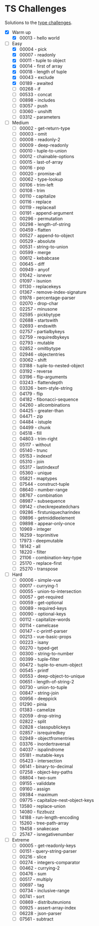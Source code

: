 # TS Challenges

Solutions to the [type challenges](https://github.com/type-challenges/type-challenges).

- [x] Warm up
	- [x] 00013 - hello world
- [ ] Easy
	- [x] 00004 - pick
	- [x] 00007 - readonly
	- [x] 00011 - tuple to object
	- [x] 00014 - first of array
	- [x] 00018 - length of tuple
	- [x] 00043 - exclude
	- [x] 00189 - awaited
	- [ ] 00268 - if
	- [ ] 00533 - concat
	- [ ] 00898 - includes
	- [ ] 03057 - push
	- [ ] 03060 - unshift
	- [ ] 03312 - parameters
- [ ] Medium
	- [ ] 00002 - get-return-type
	- [ ] 00003 - omit
	- [ ] 00008 - readonly-2
	- [ ] 00009 - deep-readonly
	- [ ] 00010 - tuple-to-union
	- [ ] 00012 - chainable-options
	- [ ] 00015 - last-of-array
	- [ ] 00016 - pop
	- [ ] 00020 - promise-all
	- [ ] 00062 - type-lookup
	- [ ] 00106 - trim-left
	- [ ] 00108 - trim
	- [ ] 00110 - capitalize
	- [ ] 00116 - replace
	- [ ] 00119 - replaceall
	- [ ] 00191 - append-argument
	- [ ] 00296 - permutation
	- [ ] 00298 - length-of-string
	- [ ] 00459 - flatten
	- [ ] 00527 - append-to-object
	- [ ] 00529 - absolute
	- [ ] 00531 - string-to-union
	- [ ] 00599 - merge
	- [ ] 00612 - kebabcase
	- [ ] 00645 - diff
	- [ ] 00949 - anyof
	- [ ] 01042 - isnever
	- [ ] 01097 - isunion
	- [ ] 01130 - replacekeys
	- [ ] 01367 - remove-index-signature
	- [ ] 01978 - percentage-parser
	- [ ] 02070 - drop-char
	- [ ] 02257 - minusone
	- [ ] 02595 - pickbytype
	- [ ] 02688 - startswith
	- [ ] 02693 - endswith
	- [ ] 02757 - partialbykeys
	- [ ] 02759 - requiredbykeys
	- [ ] 02793 - mutable
	- [ ] 02852 - omitbytype
	- [ ] 02946 - objectentries
	- [ ] 03062 - shift
	- [ ] 03188 - tuple-to-nested-object
	- [ ] 03192 - reverse
	- [ ] 03196 - flip-arguments
	- [ ] 03243 - flattendepth
	- [ ] 03326 - bem-style-string
	- [ ] 04179 - flip
	- [ ] 04182 - fibonacci-sequence
	- [ ] 04260 - allcombinations
	- [ ] 04425 - greater-than
	- [ ] 04471 - zip
	- [ ] 04484 - istuple
	- [ ] 04499 - chunk
	- [ ] 04518 - fill
	- [ ] 04803 - trim-right
	- [ ] 05117 - without
	- [ ] 05140 - trunc
	- [ ] 05153 - indexof
	- [ ] 05310 - join
	- [ ] 05317 - lastindexof
	- [ ] 05360 - unique
	- [ ] 05821 - maptypes
	- [ ] 07544 - construct-tuple
	- [ ] 08640 - number-range
	- [ ] 08767 - combination
	- [ ] 08987 - subsequence
	- [ ] 09142 - checkrepeatedchars
	- [ ] 09286 - firstuniquecharindex
	- [ ] 09896 - getmiddleelement
	- [ ] 09898 - appear-only-once
	- [ ] 10969 - integer
	- [ ] 16259 - toprimitive
	- [ ] 17973 - deepmutable
	- [ ] 18142 - all
	- [ ] 18220 - filter
	- [ ] 21106 - combination-key-type
	- [ ] 25170 - replace-first
	- [ ] 25270 - transpose
- [ ] Hard
	- [ ] 00006 - simple-vue
	- [ ] 00017 - currying-1
	- [ ] 00055 - union-to-intersection
	- [ ] 00057 - get-required
	- [ ] 00059 - get-optional
	- [ ] 00089 - required-keys
	- [ ] 00090 - optional-keys
	- [ ] 00112 - capitalize-words
	- [ ] 00114 - camelcase
	- [ ] 00147 - c-printf-parser
	- [ ] 00213 - vue-basic-props
	- [ ] 00223 - isany
	- [ ] 00270 - typed-get
	- [ ] 00300 - string-to-number
	- [ ] 00399 - tuple-filter
	- [ ] 00472 - tuple-to-enum-object
	- [ ] 00545 - printf
	- [ ] 00553 - deep-object-to-unique
	- [ ] 00651 - length-of-string-2
	- [ ] 00730 - union-to-tuple
	- [ ] 00847 - string-join
	- [ ] 00956 - deeppick
	- [ ] 01290 - pinia
	- [ ] 01383 - camelize
	- [ ] 02059 - drop-string
	- [ ] 02822 - split
	- [ ] 02828 - classpublickeys
	- [ ] 02857 - isrequiredkey
	- [ ] 02949 - objectfromentries
	- [ ] 03376 - inordertraversal
	- [ ] 04037 - ispalindrome
	- [ ] 05181 - mutable-keys
	- [ ] 05423 - intersection
	- [ ] 06141 - binary-to-decimal
	- [ ] 07258 - object-key-paths
	- [ ] 08804 - two-sum
	- [ ] 09155 - validdate
	- [ ] 09160 - assign
	- [ ] 09384 - maximum
	- [ ] 09775 - capitalize-nest-object-keys
	- [ ] 13580 - replace-union
	- [ ] 14080 - fizzbuzz
	- [ ] 14188 - run-length-encoding
	- [ ] 15260 - tree-path-array
	- [ ] 19458 - snakecase
	- [ ] 25747 - isnegativenumber
- [ ] Extreme
	- [ ] 00005 - get-readonly-keys
	- [ ] 00151 - query-string-parser
	- [ ] 00216 - slice
	- [ ] 00274 - integers-comparator
	- [ ] 00462 - currying-2
	- [ ] 00476 - sum
	- [ ] 00517 - multiply
	- [ ] 00697 - tag
	- [ ] 00734 - inclusive-range
	- [ ] 00741 - sort
	- [ ] 00869 - distributeunions
	- [ ] 00925 - assert-array-index
	- [ ] 06228 - json-parser
	- [ ] 07561 - subtract
